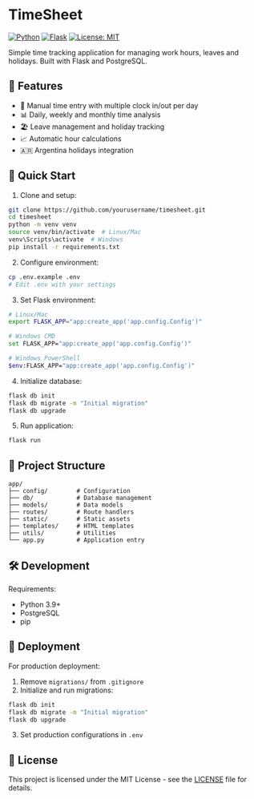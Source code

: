 # TimeSheet

[![Python](https://img.shields.io/badge/Python-3.9+-blue.svg)](https://www.python.org/downloads/)
[![Flask](https://img.shields.io/badge/Flask-3.1.0-green.svg)](https://flask.palletsprojects.com/)
[![License: MIT](https://img.shields.io/badge/License-MIT-yellow.svg)](LICENSE)

Simple time tracking application for managing work hours, leaves and holidays. Built with Flask and PostgreSQL.

## 🌟 Features

- 📅 Manual time entry with multiple clock in/out per day
- 📊 Daily, weekly and monthly time analysis
- 🏖️ Leave management and holiday tracking
- 📈 Automatic hour calculations
- 🇦🇷 Argentina holidays integration

## 🚀 Quick Start

1. Clone and setup:
```bash
git clone https://github.com/yourusername/timesheet.git
cd timesheet
python -m venv venv
source venv/bin/activate  # Linux/Mac
venv\Scripts\activate  # Windows
pip install -r requirements.txt
```

2. Configure environment:
```bash
cp .env.example .env
# Edit .env with your settings
```

3. Set Flask environment:
```bash
# Linux/Mac
export FLASK_APP="app:create_app('app.config.Config')"

# Windows CMD
set FLASK_APP="app:create_app('app.config.Config')"

# Windows PowerShell
$env:FLASK_APP="app:create_app('app.config.Config')"
```

4. Initialize database:
```bash
flask db init
flask db migrate -m "Initial migration"
flask db upgrade
```

5. Run application:
```bash
flask run
```

## 📁 Project Structure

```
app/
├── config/        # Configuration
├── db/            # Database management
├── models/        # Data models
├── routes/        # Route handlers
├── static/        # Static assets
├── templates/     # HTML templates
├── utils/         # Utilities
└── app.py         # Application entry
```

## 🛠️ Development

Requirements:
- Python 3.9+
- PostgreSQL
- pip

## 🚀 Deployment

For production deployment:

1. Remove `migrations/` from `.gitignore`
2. Initialize and run migrations:
```bash
flask db init
flask db migrate -m "Initial migration"
flask db upgrade
```
3. Set production configurations in `.env`

## 📜 License

This project is licensed under the MIT License - see the [LICENSE](LICENSE) file for details.
